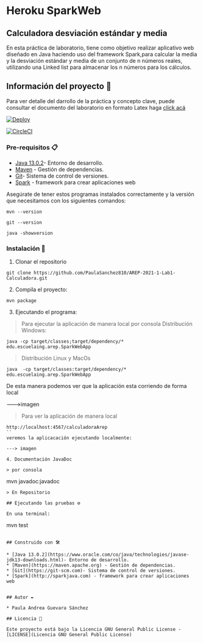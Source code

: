 # Heroku SparkWeb
## Calculadora desviación estándar y media
En esta práctica de laboratorio, tiene como objetivo realizar aplicativo web diseñado en Java haciendo uso del framework Spark,para calcular la media y la  desviación estándar y media de un conjunto de n números reales, utilizando una Linked list para almacenar los n números para los cálculos.

## Información del proyecto 🚀

Para ver detalle del darrollo de la práctica y concepto clave, puede consultar el documento del laboratorio en formato Latex haga [click acá](https://www.overleaf.com/project/601554022e066319be081aec)

[![Deploy](https://www.herokucdn.com/deploy/button.svg)](https://calculadora-app-arep.herokuapp.com/calculadoraArep)

[![CircleCI](https://circleci.com/gh/circleci/circleci-docs.svg?style=svg)](https://app.circleci.com/pipelines/github/PaulaSanchez810/Lab2-AREP-Heroku)

### Pre-requisitos 📋

* [Java 13.0.2](https://www.oracle.com/co/java/technologies/javase-jdk13-downloads.html)- Entorno de desarrollo.
* [Maven](https://maven.apache.org) - Gestión de dependencias.
* [Git](https://git-scm.com)- Sistema de control de versiones.
* [Spark](http://sparkjava.com) - framework para crear aplicaciones web

Asegúrate de tener estos programas instalados correctamente y la versión que necesitamos con los siguientes comandos:

```
mvn --version
```
```
git --version 
```
```
java -showversion 
```
### Instalación 🔧

1. Clonar el repositorio

```
git clone https://github.com/PaulaSanchez810/AREP-2021-1-Lab1-Calculadora.git
```

2. Compila el proyecto:

```
mvn package
```
3. Ejecutando el programa:
> Para ejecutar la aplicación de manera local por consola
Distribución Windows:
```
java -cp target/classes;target/dependency/* edu.escuelaing.arep.SparkWebApp
```
> Distribución Linux y MacOs
```
java  -cp target/classes:target/dependency/* edu.escuelaing.arep.SparkWebApp
```
De esta manera podemos ver que la aplicación esta corriendo de forma local

--->imagen

> Para ver la aplicación de manera local 
```
http://localhost:4567/calculadoraArep
``
veremos la aplicacación ejecutando localmente:
 
---> imagen 
 
4. Documentación JavaDoc
 
> por consola 

```
mvn javadoc:javadoc
```
> En Repositorio

## Ejecutando las pruebas ⚙️

En una terminal:

```
mvn test
```

## Construido con 🛠️

* [Java 13.0.2](https://www.oracle.com/co/java/technologies/javase-jdk13-downloads.html)- Entorno de desarrollo.
* [Maven](https://maven.apache.org) - Gestión de dependencias.
* [Git](https://git-scm.com)- Sistema de control de versiones.
* [Spark](http://sparkjava.com) - framework para crear aplicaciones web


## Autor ✒️

* Paula Andrea Guevara Sánchez

## Licencia 📄

Este proyecto está bajo la Licencia GNU General Public License - [LICENSE](Licencia GNU General Public License) 
